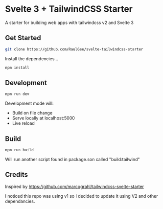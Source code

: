 # Svelte 3 + TailwindCSS Starter

A starter for building web apps with tailwindcss v2 and Svelte 3

## Get Started

```bash
git clone https://github.com/RaulGee/svelte-tailwindcss-starter
```

Install the dependencies...

```bash
npm install
```

## Development

```bash
npm run dev
```

Development mode will:

* Build on file change
* Serve locally at localhost:5000
* Live reload

## Build

```bash
npm run build
```

Will run another script found in package.son called "build:tailwind"

## Credits

Inspired by https://github.com/marcograhl/tailwindcss-svelte-starter

I noticed this repo was using v1 so I decided to update it using V2 and other dependancies.
